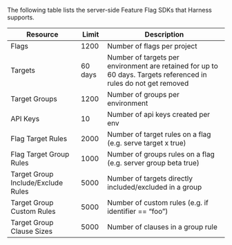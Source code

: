 The following table lists the server-side Feature Flag SDKs that  Harness supports.

| Resource                           | Limit   | Description                                                                                                    |
| ---------------------------------- | ------- | -------------------------------------------------------------------------------------------------------------- |
| Flags                              | 1200    | Number of flags per  project                                                                                   |
| Targets                            | 60 days | Number of targets per environment are retained for up to 60 days. Targets referenced in rules do not get removed |
| Target Groups                      | 1200    | Number of groups per environment                                                                               |
| API Keys                           | 10      | Number of api keys created per env                                                                             |
| Flag Target Rules                  | 2000    | Number of target rules on a flag (e.g. serve target x true)                                                    |
| Flag Target Group Rules            | 1000    | Number of groups rules on a flag (e.g. server group beta true)                                                 |
| Target Group Include/Exclude Rules | 5000    | Number of targets directly included/excluded in a group                                                        |
| Target Group Custom Rules          | 5000    | Number of custom rules (e.g. if identifier == “foo”)                                                           |
| Target Group Clause Sizes          | 5000    | Number of clauses in a group rule                                                                              |